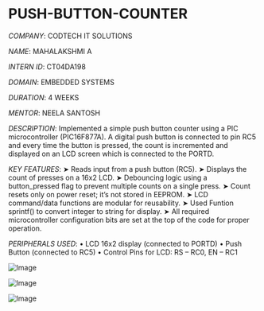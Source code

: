# PUSH-BUTTON-COUNTER

*COMPANY*: CODTECH IT SOLUTIONS

*NAME*: MAHALAKSHMI A

*INTERN ID*: CT04DA198

*DOMAIN*: EMBEDDED SYSTEMS

*DURATION*: 4 WEEKS

*MENTOR*: NEELA SANTOSH

*DESCRIPTION*:
      Implemented a simple push button counter using a PIC microcontroller (PIC16F877A). A digital push button is connected to pin RC5 and every time the button is pressed, the count is incremented and displayed on an LCD screen which is connected to the PORTD.

*KEY FEATURES*:
     ➤ Reads input from a push button (RC5).
     ➤ Displays the count of presses on a 16x2 LCD.
     ➤ Debouncing logic using a button_pressed flag to prevent multiple counts on a single press.
     ➤ Count resets only on power reset; it’s not stored in EEPROM.
     ➤ LCD command/data functions are modular for reusability.
     ➤ Used Funtion sprintf() to convert integer to string for display.
     ➤ All required microcontroller configuration bits are set at the top of the code for proper operation.

*PERIPHERALS USED*:
     • LCD 16x2 display (connected to PORTD)
     • Push Button (connected to RC5)
     • Control Pins for LCD: RS – RC0, EN – RC1

![Image](https://github.com/user-attachments/assets/d67351ff-dbc2-4fad-b2ec-f99b478d5dd4)

![Image](https://github.com/user-attachments/assets/81e04189-216e-4fe3-a2a9-d6c981d7f54d)

![Image](https://github.com/user-attachments/assets/11ba18ae-bf00-4111-b7cc-3d39983a3efc)
